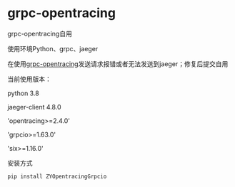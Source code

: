# grpc-opentracing
grpc-opentracing自用

使用环境Python、grpc、jaeger

在使用[grpc-opentracing](https://github.com/grpc-ecosystem/grpc-opentracing/tree/master/python)发送请求报错或者无法发送到jaeger；修复后提交自用

当前使用版本：

python 3.8

jaeger-client       4.8.0

'opentracing>=2.4.0'

 'grpcio>=1.63.0'

'six>=1.16.0'

安装方式

```bash
pip install ZYOpentracingGrpcio
```

